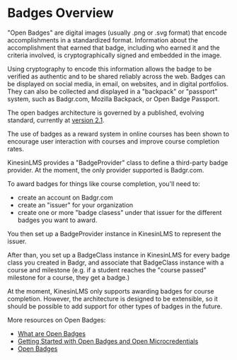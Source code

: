 # Badges Overview

"Open Badges" are digital images (usually .png or .svg format) that encode accomplishments in a standardized format.
Information about the accomplishment that earned that badge, including who earned it and the criteria involved,
is cryptographically signed and embedded in the image.

Using cryptography to encode this information allows the badge to be verified as
authentic and to be shared reliably across the web. Badges can be displayed on social media, in email,
on websites, and in digital portfolios. They can also be collected and displayed in a "backpack"
or "passport" system, such as Badgr.com, Mozilla Backpack, or Open Badge Passport.

The open badges architecture is governed by a published, evolving standard, currently
at [version 2.1](https://www.imsglobal.org/spec/ob/v2p1/).

The use of badges as a reward system in online courses has been shown to encourage user interaction with courses and
improve course completion rates.

KinesinLMS provides a "BadgeProvider" class to define a third-party badge provider. At the moment,
the only provider supported is Badgr.com.

To award badges for things like course completion, you'll need to:

 - create an account on Badgr.com
 - create an "issuer" for your organization
 - create one or more "badge clasess" under that issuer for the different badges you want to award.

You then set up a BadgeProvider instance in KinesinLMS to represent the issuer.

After than, you set up a BadgeClass instance in KinesinLMS for every badge class you created in Badgr, and associate
that BadgeClass instance with a course and milestone (e.g. if a student reaches the "course passed" milestone for a course, they get a badge.)

At the moment, KinesinLMS only supports awarding badges for course completion. However, the architecture is
designed to be extensible, so it should be possible to add support for other types of badges in the future.

More resources on Open Badges:

- [What are Open Badges](https://community.canvaslms.com/t5/Canvas-Badges/What-are-Open-Badges/ta-p/528726)
- [Getting Started with Open Badges and Open Microcredentials](https://files.eric.ed.gov/fulltext/EJ1240709.pdf)
- [Open Badges](https://openspace.etf.europa.eu/pages/open-badges)
